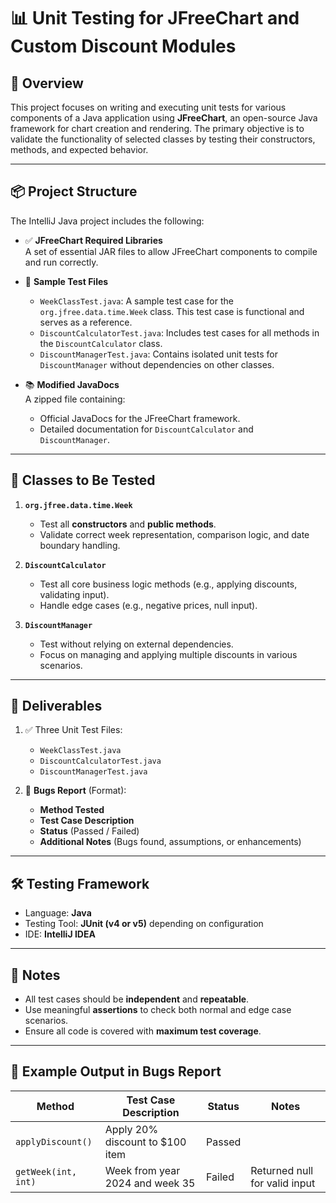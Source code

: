 # 📊 Unit Testing for JFreeChart and Custom Discount Modules

## 📝 Overview
This project focuses on writing and executing unit tests for various components of a Java application using **JFreeChart**, an open-source Java framework for chart creation and rendering. The primary objective is to validate the functionality of selected classes by testing their constructors, methods, and expected behavior.

---

## 📦 Project Structure

The IntelliJ Java project includes the following:

- ✅ **JFreeChart Required Libraries**  
  A set of essential JAR files to allow JFreeChart components to compile and run correctly.
  
- 🧪 **Sample Test Files**  
  - `WeekClassTest.java`: A sample test case for the `org.jfree.data.time.Week` class. This test case is functional and serves as a reference.
  - `DiscountCalculatorTest.java`: Includes test cases for all methods in the `DiscountCalculator` class.
  - `DiscountManagerTest.java`: Contains isolated unit tests for `DiscountManager` without dependencies on other classes.

- 📚 **Modified JavaDocs**  
  A zipped file containing:
  - Official JavaDocs for the JFreeChart framework.
  - Detailed documentation for `DiscountCalculator` and `DiscountManager`.

---

## 🧪 Classes to Be Tested

1. **`org.jfree.data.time.Week`**
   - Test all **constructors** and **public methods**.
   - Validate correct week representation, comparison logic, and date boundary handling.

2. **`DiscountCalculator`**
   - Test all core business logic methods (e.g., applying discounts, validating input).
   - Handle edge cases (e.g., negative prices, null input).

3. **`DiscountManager`**
   - Test without relying on external dependencies.
   - Focus on managing and applying multiple discounts in various scenarios.

---

## 🚀 Deliverables

1. ✅ Three Unit Test Files:
   - `WeekClassTest.java`
   - `DiscountCalculatorTest.java`
   - `DiscountManagerTest.java`

2. 🐞 **Bugs Report** (Format):
   - **Method Tested**
   - **Test Case Description**
   - **Status** (Passed / Failed)
   - **Additional Notes** (Bugs found, assumptions, or enhancements)

---

## 🛠 Testing Framework

- Language: **Java**
- Testing Tool: **JUnit (v4 or v5)** depending on configuration
- IDE: **IntelliJ IDEA**

---

## 📌 Notes

- All test cases should be **independent** and **repeatable**.
- Use meaningful **assertions** to check both normal and edge case scenarios.
- Ensure all code is covered with **maximum test coverage**.

---

## 📁 Example Output in Bugs Report

| Method              | Test Case Description                     | Status  | Notes                         |
|---------------------|-------------------------------------------|---------|-------------------------------|
| `applyDiscount()`   | Apply 20% discount to $100 item           | Passed  |                               |
| `getWeek(int, int)` | Week from year 2024 and week 35           | Failed  | Returned null for valid input|

